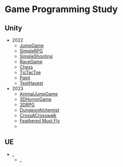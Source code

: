 # Game Programming Study
## Unity
- 2022
   - [JumpGame](JumpGame/Introduce.md)
   - [SimpleRPG](SimpleRPG/Introduce.md)
   - [SimpleShooting](SimpleShooting/Introduce.md)
   - [RaceGame](RaceGame/Introduce.md)
   - [Chess](Chess/Introduce.md)
   - [TicTacToe](TicTacToe/Introduce.md)
   - [Paint](Paint/Introduce.md)
   - [TextHavest](TextHavest/Introduce.md)
- 2023
   - [AnimalJumpGame](AnimalJumpGame/Introduce.md)
   - [3DHorrorGame](3DHorrorGame/Introduce.md)
   - [3DRPG](3DRPG/Introduce.md)
   - [DungeonAlchemist](DungeonAlchemist/Introduce.md)
   - [CrossACrosswalk]()
   - [Feathered Must Fly]()
   -
## UE
- _
   - _
